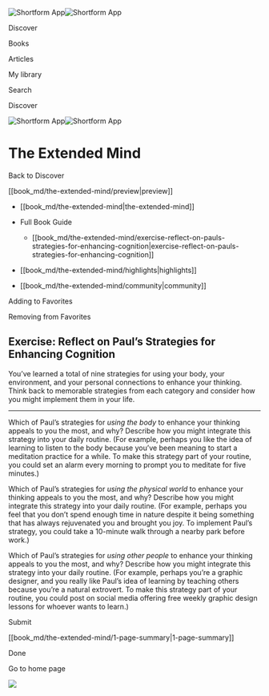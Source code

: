 ![Shortform App](/img/logo.36a2399e.svg)![Shortform App](/img/logo-dark.70c1b072.svg)

Discover

Books

Articles

My library

Search

Discover

![Shortform App](/img/logo.36a2399e.svg)![Shortform App](/img/logo-dark.70c1b072.svg)

# The Extended Mind

Back to Discover

[[book_md/the-extended-mind/preview|preview]]

  * [[book_md/the-extended-mind|the-extended-mind]]
  * Full Book Guide

    * [[book_md/the-extended-mind/exercise-reflect-on-pauls-strategies-for-enhancing-cognition|exercise-reflect-on-pauls-strategies-for-enhancing-cognition]]
  * [[book_md/the-extended-mind/highlights|highlights]]
  * [[book_md/the-extended-mind/community|community]]



Adding to Favorites 

Removing from Favorites 

## Exercise: Reflect on Paul’s Strategies for Enhancing Cognition

You’ve learned a total of nine strategies for using your body, your environment, and your personal connections to enhance your thinking. Think back to memorable strategies from each category and consider how you might implement them in your life.

* * *

Which of Paul’s strategies for _using the body_ to enhance your thinking appeals to you the most, and why? Describe how you might integrate this strategy into your daily routine. (For example, perhaps you like the idea of learning to listen to the body because you’ve been meaning to start a meditation practice for a while. To make this strategy part of your routine, you could set an alarm every morning to prompt you to meditate for five minutes.)

Which of Paul’s strategies for _using the physical world_ to enhance your thinking appeals to you the most, and why? Describe how you might integrate this strategy into your daily routine. (For example, perhaps you feel that you don’t spend enough time in nature despite it being something that has always rejuvenated you and brought you joy. To implement Paul’s strategy, you could take a 10-minute walk through a nearby park before work.)

Which of Paul’s strategies for _using other people_ to enhance your thinking appeals to you the most, and why? Describe how you might integrate this strategy into your daily routine. (For example, perhaps you’re a graphic designer, and you really like Paul’s idea of learning by teaching others because you’re a natural extrovert. To make this strategy part of your routine, you could post on social media offering free weekly graphic design lessons for whoever wants to learn.)

Submit 

[[book_md/the-extended-mind/1-page-summary|1-page-summary]]

Done

Go to home page 

![](https://bat.bing.com/action/0?ti=56018282&Ver=2&mid=77c7f921-9252-4641-93a6-7a2f2e613f03&sid=1711133063fa11eebdec89a8b8ae3bbc&vid=171147a063fa11eea7440fcfeb230d96&vids=0&msclkid=N&pi=0&lg=en-US&sw=800&sh=600&sc=24&nwd=1&tl=Shortform%20%7C%20Book&p=https%3A%2F%2Fwww.shortform.com%2Fapp%2Fbook%2Fthe-extended-mind%2Fexercise-reflect-on-pauls-strategies-for-enhancing-cognition&r=&lt=308&evt=pageLoad&sv=1&rn=538883)
